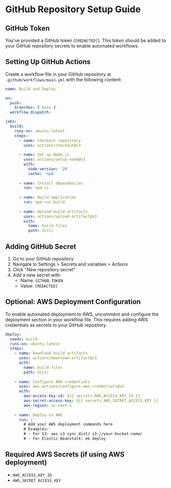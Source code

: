 # GitHub Repository Setup Guide

## GitHub Token

You've provided a GitHub token (`[REDACTED]`). This token should be added to your GitHub repository secrets to enable automated workflows.

## Setting Up GitHub Actions

Create a workflow file in your GitHub repository at `.github/workflows/main.yml` with the following content:

```yml
name: Build and Deploy

on:
  push:
    branches: [ main ]
  workflow_dispatch:

jobs:
  build:
    runs-on: ubuntu-latest
    steps:
      - name: Checkout repository
        uses: actions/checkout@v3
      
      - name: Set up Node.js
        uses: actions/setup-node@v3
        with:
          node-version: '20'
          cache: 'npm'
          
      - name: Install dependencies
        run: npm ci
        
      - name: Build application
        run: npm run build
        
      - name: Upload build artifacts
        uses: actions/upload-artifact@v3
        with:
          name: build-files
          path: dist/
```

## Adding GitHub Secret

1. Go to your GitHub repository
2. Navigate to Settings > Secrets and variables > Actions
3. Click "New repository secret"
4. Add a new secret with:
   - Name: `GITHUB_TOKEN`
   - Value: `[REDACTED]`

## Optional: AWS Deployment Configuration

To enable automated deployment to AWS, uncomment and configure the deployment section in your workflow file. This requires adding AWS credentials as secrets to your GitHub repository.

```yml
deploy:
  needs: build
  runs-on: ubuntu-latest
  steps:
    - name: Download build artifacts
      uses: actions/download-artifact@v3
      with:
        name: build-files
        path: dist/
        
    - name: Configure AWS credentials
      uses: aws-actions/configure-aws-credentials@v2
      with:
        aws-access-key-id: ${{ secrets.AWS_ACCESS_KEY_ID }}
        aws-secret-access-key: ${{ secrets.AWS_SECRET_ACCESS_KEY }}
        aws-region: us-east-1
        
    - name: Deploy to AWS
      run: |
        # Add your AWS deployment commands here
        # Examples:
        # - For S3: aws s3 sync dist/ s3://your-bucket-name/
        # - For Elastic Beanstalk: eb deploy
```

## Required AWS Secrets (if using AWS deployment)

- `AWS_ACCESS_KEY_ID`
- `AWS_SECRET_ACCESS_KEY`